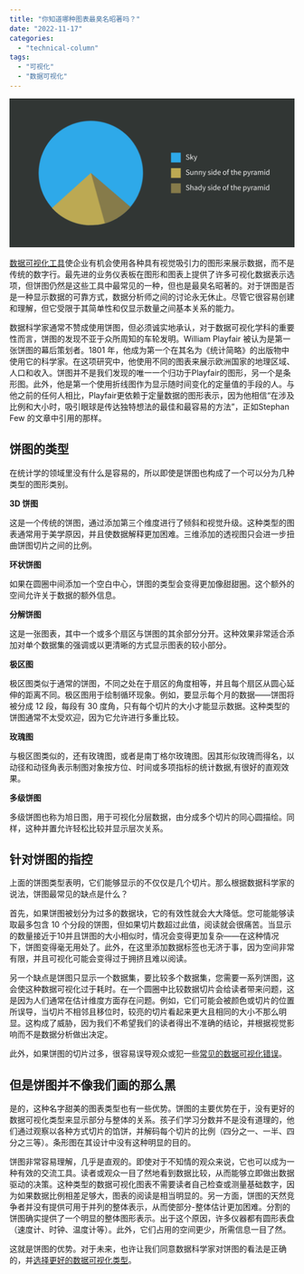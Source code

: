 ```yaml
---
title: "你知道哪种图表最臭名昭著吗？"
date: "2022-11-17"
categories: 
  - "technical-column"
tags: 
  - "可视化"
  - "数据可视化"
---
```


![blob.png](images/1668665980-blob-png.png)

[数据可视化工具](https://www.datafocus.ai/infos/data-visualization-tools)使企业有机会使用各种具有视觉吸引力的图形来展示数据，而不是传统的数字行。最先进的业务仪表板在图形和图表上提供了许多可视化数据表示选项，但饼图仍然是这些工具中最常见的一种，但也是最臭名昭著的。对于饼图是否是一种显示数据的可靠方式，数据分析师之间的讨论永无休止。尽管它很容易创建和理解，但它受限于其简单性和仅显示数量之间基本关系的能力。

数据科学家通常不赞成使用饼图，但必须诚实地承认，对于数据可视化学科的重要性而言，饼图的发现不亚于众所周知的车轮发明。William Playfair 被认为是第一张饼图的幕后策划者。1801 年，他成为第一个在其名为《统计简略》的出版物中使用它的科学家。在这项研究中，他使用不同的图表来展示欧洲国家的地理区域、人口和收入。饼图并不是我们发现的唯一一个归功于Playfair的图形，另一个是条形图。此外，他是第一个使用折线图作为显示随时间变化的定量值的手段的人。与他之前的任何人相比，Playfair更依赖于定量数据的图形表示，因为他相信“在涉及比例和大小时，吸引眼球是传达独特想法的最佳和最容易的方法”，正如Stephan Few 的文章中引用的那样。

## 饼图的类型

在统计学的领域里没有什么是容易的，所以即使是饼图也构成了一个可以分为几种类型的图形类别。

**3D 饼图**

这是一个传统的饼图，通过添加第三个维度进行了倾斜和视觉升级。这种类型的图表通常用于美学原因，并且使数据解释更加困难。三维添加的透视图只会进一步扭曲饼图切片之间的比例。

**环状饼图**

如果在圆圈中间添加一个空白中心，饼图的类型会变得更加像甜甜圈。这个额外的空间允许关于数据的额外信息。

**分解饼图**

这是一张图表，其中一个或多个扇区与饼图的其余部分分开。这种效果非常适合添加对单个数据集的强调或以更清晰的方式显示图表的较小部分。

**极区图**

极区图类似于通常的饼图，不同之处在于扇区的角度相等，并且每个扇区从圆心延伸的距离不同。极区图用于绘制循环现象。例如，要显示每个月的数据——饼图将被分成 12 段，每段有 30 度角，只有每个切片的大小才能显示数据。这种类型的饼图通常不太受欢迎，因为它允许进行多重比较。

**玫瑰图**

与极区图类似的，还有玫瑰图，或者是南丁格尔玫瑰图。因其形似玫瑰而得名，以动径和动径角表示制图对象按方位、时间或多项指标的统计数据,有很好的直观效果。

**多级饼图**

多级饼图也称为旭日图，用于可视化分层数据，由分成多个切片的同心圆描绘。同样，这种并置允许轻松比较并显示层次关系。

## 针对饼图的指控

上面的饼图类型表明，它们能够显示的不仅仅是几个切片。那么根据数据科学家的说法，饼图最常见的缺点是什么？

首先，如果饼图被划分为过多的数据块，它的有效性就会大大降低。您可能能够读取最多包含 10 个分段的饼图，但如果切片数超过此值，阅读就会很痛苦。当显示的数量接近于10并且饼图的大小相似时，情况会变得更加复杂——在这种情况下，饼图变得毫无用处了。此外，在这里添加数据标签也无济于事，因为空间非常有限，并且可视化可能会变得过于拥挤且难以阅读。

另一个缺点是饼图只显示一个数据集，要比较多个数据集，您需要一系列饼图，这会使这种数据可视化过于耗时。在一个圆圈中比较数据切片会给读者带来问题，这是因为人们通常在估计维度方面存在问题。例如，它们可能会被颜色或切片的位置所误导，当切片不相邻且移位时，较亮的切片看起来更大且相同的大小不那么明显。这构成了威胁，因为我们不希望我们的读者得出不准确的结论，并根据视觉影响而不是数据分析做出决定。

此外，如果饼图的切片过多，很容易误导观众或犯一些[常见的数据可视化错误](https://www.datafocus.ai/infos/common-data-visualization-mistakes)。

## 但是饼图并不像我们画的那么黑

是的，这种名字甜美的图表类型也有一些优势。饼图的主要优势在于，没有更好的数据可视化类型来显示部分与整体的关系。孩子们学习分数并不是没有道理的，他们通过观察以各种方式切片的馅饼，并解码每个切片的比例（四分之一、一半、四分之三等）。条形图在其设计中没有这种明显的目的。

饼图非常容易理解，几乎是直观的。即使对于不知情的观众来说，它也可以成为一种有效的交流工具。读者或观众一目了然地看到数据比较，从而能够立即做出数据驱动的决策。这种类型的数据可视化图表不需要读者自己检查或测量基础数字，因为如果数据比例相差足够大，图表的阅读是相当明显的。另一方面，饼图的天然竞争者并没有提供可用于并列的整体表示，从而使部分-整体估计更加困难。分割的饼图确实提供了一个明显的整体图形表示。出于这个原因，许多仪器都有圆形表盘（速度计、时钟、温度计等）。此外，它们占用的空间更少，所需信息一目了然。

这就是饼图的优势。对于未来，也许让我们同意数据科学家对饼图的看法是正确的，并[选择更好的数据可视化类型](https://www.datafocus.ai/infos/how-to-choose-the-right-data-visualization-types)。

